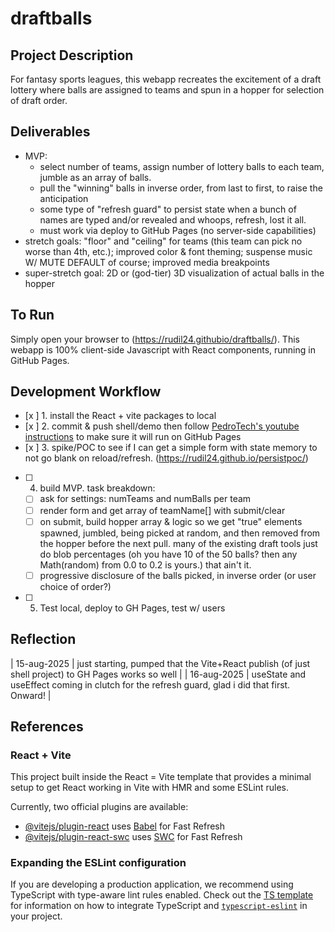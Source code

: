 # draftballs
## Project Description
For fantasy sports leagues, this webapp recreates the excitement of a draft lottery where balls are assigned 
to teams and spun in a hopper for selection of draft order.

## Deliverables
* MVP: 
  * select number of teams, assign number of lottery balls to each team, jumble as an array of balls.
  * pull the "winning" balls in inverse order, from last to first, to raise the anticipation
  * some type of "refresh guard" to persist state when a bunch of names are typed and/or revealed and whoops, refresh, lost it all.
  * must work via deploy to GitHub Pages (no server-side capabilities)
* stretch goals: "floor" and "ceiling" for teams (this team can pick no worse than 4th, etc.); improved color & font theming; suspense music W/ MUTE DEFAULT of course; improved media breakpoints
* super-stretch goal: 2D or (god-tier) 3D visualization of actual balls in the hopper

## To Run
Simply open your browser to (https://rudil24.githubio/draftballs/). This webapp is 100% client-side Javascript with React components, running in GitHub Pages.

## Development Workflow
- [x ] 1. install the React + vite packages to local 
- [x ] 2. commit & push shell/demo then follow [PedroTech's youtube instructions](https://www.youtube.com/watch?v=hn1IkJk24ow) to make sure it will run on GitHub Pages
- [x ] 3. spike/POC to see if I can get a simple form with state memory to not go blank on reload/refresh. (https://rudil24.github.io/persistpoc/)
- [ ] 4. build MVP. task breakdown:
  - [ ] ask for settings: numTeams and numBalls per team 
  - [ ] render form and get array of teamName[] with submit/clear
  - [ ] on submit, build hopper array & logic so we get "true" elements spawned, jumbled, being picked at random, and then removed from the hopper before the next pull. many of the existing draft tools just do blob percentages (oh you have 10 of the 50 balls? then any Math(random) from 0.0 to 0.2 is yours.) that ain't it.
  - [ ] progressive disclosure of the balls picked, in inverse order (or user choice of order?)
- [ ] 5. Test local, deploy to GH Pages, test w/ users

## Reflection
| 15-aug-2025 | just starting, pumped that the Vite+React publish (of just shell project) to GH Pages works so well |
| 16-aug-2025 | useState and useEffect coming in clutch for the refresh guard, glad i did that first. Onward! |

## References

### React + Vite

This project built inside the React = Vite template that provides a minimal setup to get React working in Vite with HMR and some ESLint rules.

Currently, two official plugins are available:

- [@vitejs/plugin-react](https://github.com/vitejs/vite-plugin-react/blob/main/packages/plugin-react) uses [Babel](https://babeljs.io/) for Fast Refresh
- [@vitejs/plugin-react-swc](https://github.com/vitejs/vite-plugin-react/blob/main/packages/plugin-react-swc) uses [SWC](https://swc.rs/) for Fast Refresh

### Expanding the ESLint configuration

If you are developing a production application, we recommend using TypeScript with type-aware lint rules enabled. Check out the [TS template](https://github.com/vitejs/vite/tree/main/packages/create-vite/template-react-ts) for information on how to integrate TypeScript and [`typescript-eslint`](https://typescript-eslint.io) in your project.

